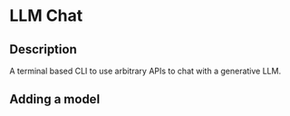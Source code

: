 # LLM Chat

## Description
A terminal based CLI to use arbitrary APIs to chat with a generative LLM.

## Adding a model

